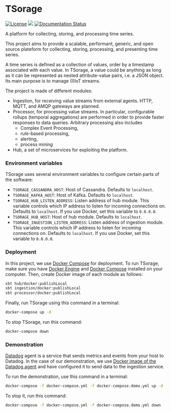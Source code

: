 # TSorage

[![License](https://img.shields.io/badge/License-Apache%202.0-blue.svg)](https://opensource.org/licenses/Apache-2.0) 
![](https://github.com/cetic/tsorage/workflows/unit-tests/badge.svg)
[![Documentation Status](https://readthedocs.org/projects/tsorage/badge/?version=latest)](https://tsorage.readthedocs.io/en/latest/?badge=latest)

A platform for collecting, storing, and processing time series.

This project aims to provide a scalable, performant, generic, and open source plateform for collecting, 
storing, processing, and presenting time series.

A time series is defined as a collection of values, order by a timestamp associated with each value. 
In TSorage, a value could be anything as long as it can be represented as nested attribute-value pairs, i.e. a JSON object.
Its main purpose is to manage (I)IoT streams.

The project is made of different modules:

- Ingestion, for receiving value streams from external agents. HTTP, MQTT, and AMQP gateways are planned.
- Processor, for processing value streams. In particular, configurable rollups (temporal aggregations) are performed 
in order to provide faster responses to data queries. Arbitrary processing also includes 
  - Complex Event Processing, 
  - rule-based processing,
  - alerting,
  - process mining
- Hub, a set of microservices for exploiting the platform.

### Environment variables

TSorage uses several environment variables to configure certain parts of the software:

- `TSORAGE_CASSANDRA_HOST`: Host of Cassandra. Defaults to `localhost`.
- `TSORAGE_KAFKA_HOST`: Host of Kafka. Defaults to `localhost`.
- `TSORAGE_HUB_LISTEN_ADDRESS`: Listen address of hub module. This variable controls which IP address to listen for incoming connections on. Defaults to `localhost`. If you use Docker, set this variable to `0.0.0.0`.
- `TSORAGE_HUB_HOST`: Host of hub module. Defaults to `localhost`.
- `TSORAGE_INGESTION_LISTEN_ADDRESS`: Listen address of ingestion module. This variable controls which IP address to listen for incoming connections on. Defaults to `localhost`. If you use Docker, set this variable to `0.0.0.0`.

### Deployment

In this project, we use [Docker Compose](https://docs.docker.com/compose/) for deployment. To run TSorage, make sure you have [Docker Engine](https://docs.docker.com/install/) and [Docker Compose](https://docs.docker.com/compose/install/) installed on your computer. Then, create Docker image of each module as follows:

```bash
sbt hub/docker:publishLocal
sbt ingestion/docker:publishLocal
sbt processor/docker:publishLocal
```

Finally, run TSorage using this command in a terminal:

```bash
docker-compose up -d
```

To stop TSorage, run this command:

```bash
docker-compose down
```

### Demonstration

[Datadog](https://www.datadoghq.com) agent is a service that sends metrics and events from your host to Datadog. In the case of our demonstration, we use [Docker image of the Datadog agent](https://hub.docker.com/r/datadog/agent) and have configured it to send data to the ingestion service.

To run the demonstration, use this command in a terminal:

```bash
docker-compose -f docker-compose.yml -f docker-compose.demo.yml up -d
```

To stop it, run this command:

```bash
docker-compose -f docker-compose.yml -f docker-compose.demo.yml down
```

